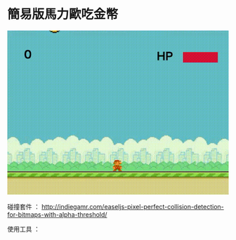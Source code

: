 # 簡易版馬力歐吃金幣
![image](https://raw.githubusercontent.com/YoakeChaz/mario_money/main/%E7%94%BB%E9%9D%A2%E5%8F%8E%E9%8C%B2%202022-01-03%2011.02.11.gif)  

碰撞套件 ： http://indiegamr.com/easeljs-pixel-perfect-collision-detection-for-bitmaps-with-alpha-threshold/  

使用工具 ： 
